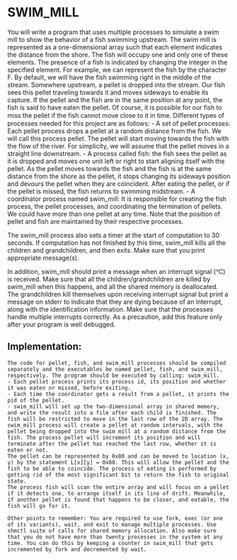 # SWIM_MILL
You will write a program that uses multiple processes to simulate a swim mill to show the behavior of a fish swimming upstream. The swim mill is represented as a one-dimensional array such that each element indicates the distance from the shore. The fish will occupy one and only one of these elements. The presence of a fish is indicated by changing the integer in the specified element. For example, we can represent the fish by the character F. By default, we will have the fish swimming right in the middle of the stream.
	Somewhere upstream, a pellet is dropped into the stream. Our fish sees this pellet traveling towards it and moves sideways to enable its capture. If the pellet and the fish are in the same position at any point, the fish is said to have eaten the pellet. Of course, it is possible for our fish to miss the pellet if the fish cannot move close to it in time.
	Diﬀerent types of processes needed for this project are as follows:
	- A set of pellet processes: Each pellet process drops a pellet at a random distance from the fish. We will call this process pellet. The pellet will start moving towards the fish with the flow of the river. For simplicity, we will assume that the pellet moves in a straight line downstream.
	- A process called fish: the fish sees the pellet as it is dropped and moves one unit left or right to start aligning itself with the pellet. As the pellet moves towards the fish and the fish is at the same distance from the shore as the pellet, it stops changing its sideways position and devours the pellet when they are coincident. After eating the pellet, or if the pellet is missed, the fish returns to swimming midstream.
	- A coordinator process named swim_mill:  It is responsible for creating the fish process, the pellet processes, and coordinating the termination of pellets. We could have more than one pellet at any time. Note that the position of pellet and fish are maintained by their respective processes.
	
The swim_mill process also sets a timer at the start of computation to 30 seconds. If computation has not finished by this time, swim_mill kills all the children and grandchildren, and then exits. Make sure that you print appropriate message(s).

In addition, swim_mill should print a message when an interrupt signal (^C) is received. Make sure that all the children/grandchildren are killed by swim_mill when this happens, and all the shared memory is deallocated. The grandchildren kill themselves upon receiving interrupt signal but print a message on stderr to indicate that they are dying because of an interrupt, along with the identification information. Make sure that the processes handle multiple interrupts correctly. As a precaution, add this feature only after your program is well debugged.

## Implementation:
	The code for pellet, fish, and swim_mill processes should be compiled separately and the executables be named pellet, fish, and swim_mill, respectively. The program should be executed by calling: swim_mill.
	- Each pellet process prints its process id, its position and whether it was eaten or missed, before exiting.
	- Each time the coordinator gets a result from a pellet, it prints the pid of the pellet.
	- swim_mill will set up the two-dimensional array in shared memory, and write the result into a file after each child is finished. The fish will be restricted to move in the last row of the 2D array. The swim_mill process will create a pellet at random intervals, with the pellet being dropped into the swim mill at a random distance from the fish. The process pellet will increment its position and will terminate after the pellet has reached the last row, whether it is eaten or not.
	The pellet can be represented by 0x80 and can be moved to location (x, y) by the statement L[x][y] = 0x80. This will allow the pellet and the fish to be able to coincide. The process of eating is performed by getting rid of the most significant bit to return the fish to original state.
	The process fish will scan the entire array and will focus on a pellet if it detects one, to arrange itself in its line of drift. Meanwhile, if another pellet is found that happens to be closer, and eatable, the fish will go for it.
	
	Other points to remember: You are required to use fork, exec (or one of its variants), wait, and exit to manage multiple processes. Use shmctl suite of calls for shared memory allocation. Also make sure that you do not have more than twenty processes in the system at any time. You can do this by keeping a counter in swim_mill that gets incremented by fork and decremented by wait.
